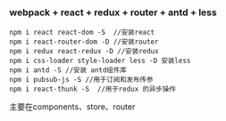 ###  webpack + react + redux + router + antd + less
```
npm i react react-dom -S  //安装react
npm i react-router-dom -D //安装router
npm i redux react-redux -D //安装redux
npm i css-loader style-loader less -D 安装less
npm i antd -S //安装 antd组件库
npm i pubsub-js -S //用于订阅和发布传参
npm i react-thunk -S  //用于redux 的异步操作
```
主要在components、store、router

